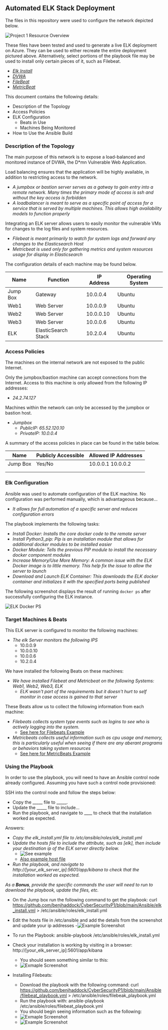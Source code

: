 ## Automated ELK Stack Deployment

The files in this repository were used to configure the network depicted below.

![Project 1 Resource Overview](Diagrams/AzureNetwork.png)

These files have been tested and used to generate a live ELK deployment on Azure. They can be used to either recreate the entire deployment pictured above. Alternatively, select portions of the playbook file may be used to install only certain pieces of it, such as Filebeat.

  - _[Elk Install](Ansible/elk_install.yml)_
  - _[DVWA](Ansible/dvwa_playbook.yml)_
  - _[FileBeat](Ansible/filebeat_playbook.yml)_
  - _[MetricBeat](Ansible/metric_playbook.yml)_

This document contains the following details:
- Description of the Topology
- Access Policies
- ELK Configuration
  - Beats in Use
  - Machines Being Monitored
- How to Use the Ansible Build


### Description of the Topology

The main purpose of this network is to expose a load-balanced and monitored instance of DVWA, the D*mn Vulnerable Web Application.

Load balancing ensures that the application will be highly available, in addition to restricting access to the network.
- _A jumpbox or bastion server serves as a gatway to gain entry into a remote network. Many times the primary mode of access is ssh and without the key access is forbidden_
- _A loadbalancer is meant to serve as a specific point of access for a service that is served by multiple machines.  This allows high availability models to function properly_

Integrating an ELK server allows users to easily monitor the vulnerable VMs for changes to the log files and system resources.
- _Filebeat is meant primarily to watch for system logs and forward any changes to the Elasticsearch Host_
- _Metricbeat is used only for gathering metrics and system resources usage for display in Elasticsearch_

The configuration details of each machine may be found below.

| Name     | Function            | IP Address | Operating System |
|----------|---------------------|------------|------------------|
| Jump Box | Gateway             | 10.0.0.4   | Ubuntu           |
| Web1     | Web Server          | 10.0.0.9   | Ubuntu           |
| Web2     | Web Server          | 10.0.0.10  | Ubuntu           |
| Web3     | Web Server          | 10.0.0.6   | Ubuntu           |
| ELK      | ElasticSearch Stack | 10.2.0.4   | Ubuntu           |

### Access Policies

The machines on the internal network are not exposed to the public Internet.

Only the jumpbox/bastion machine can accept connections from the Internet. Access to this machine is only allowed from the following IP addresses:
- _24.2.74.127_

Machines within the network can only be accessed by the jumpbox or bastion host.
- _Jumpbox_
  - _PublicIP: 65.52.120.10_
  - _PrivateIP: 10.0.0.4_

A summary of the access policies in place can be found in the table below.

| Name     | Publicly Accessible | Allowed IP Addresses |
|----------|---------------------|----------------------|
| Jump Box | Yes/No              | 10.0.0.1 10.0.0.2    |
|          |                     |                      |
|          |                     |                      |

### Elk Configuration

Ansible was used to automate configuration of the ELK machine. No configuration was performed manually, which is advantageous because...
- _It allows for full automation of a specific server and reduces configuration errors_

The playbook implements the following tasks:
- _Install Docker: Installs the core docker code to the remote server_
- _Install Python3_pip: Pip is an installation module that allows for additional docker modules to be installed easier_
- _Docker Module: Tells the previous PIP module to install the necessary docker component modules_
- _Increase Memory/Use More Memory: A common issue with the ELK Docker image is to little memory.  This help fix the issue to allow the server to launch_
- _Download and Launch ELK Container: This downloads the ELK docker container and initializes it with the specified ports being published_

The following screenshot displays the result of running `docker ps` after successfully configuring the ELK instance.

![ELK Docker PS](Images/elkdockerps.png)

### Target Machines & Beats
This ELK server is configured to monitor the following machines:
- _The elk Server monitors the following IPS_
  - 10.0.0.9
  - 10.0.0.10
  - 10.0.0.6
  - 10.2.0.4

We have installed the following Beats on these machines:
- _We have installed Filebeat and Metricbeat on the following Systems: Web1, Web2, Web3, ELK_
  - _ELK wasn't part of the requirements but it doesn't hurt to self monitor in case access is gained to that server_

These Beats allow us to collect the following information from each machine:
- _Filebeats collects system type events such as logins to see who is actively logging into the system._
  - [See here for Filebeats Example](Images/filebeats_logs.png)
- _Metricbeats collects useful information such as cpu usage and memory, this is particularly useful when seeing if there are any aberant programs or behaviors taking system resources_
  - [See here for MetricBeats Example](Images/metricbeats_example.png)

### Using the Playbook
In order to use the playbook, you will need to have an Ansible control node already configured. Assuming you have such a control node provisioned:

SSH into the control node and follow the steps below:
- Copy the _____ file to _____.
- Update the _____ file to include...
- Run the playbook, and navigate to ____ to check that the installation worked as expected.

Answers:
- _Copy the elk_install.yml file to /etc/ansible/roles/elk_install.yml_
- _Update the hosts file to include the attribute, such as [elk], then include your destination ip of the ELK server directly below._
  - ![See example](Images/ansible_host_example.png)
  - [Also example host file](Ansible/hosts.txt)
- _Run the playbook, and navigate to http://[your_elk_server_ip]:5601/app/kibana to check that the installation worked as expected._

_As a **Bonus**, provide the specific commands the user will need to run to download the playbook, update the files, etc._
- On the Jump box run the following command to get the playbook: curl https://github.com/benjhaddock/CyberSecurityP1/blob/main/Ansible/elk_install.yml > /etc/ansible/roles/elk_install.yml
- Edit the hosts file in /etc/ansible and add the details from the screenshot and update your ip addresses
  -![Example Screenshot](Images/ansible_host_example.png)
- To run the Playbook: ansible-playbook /etc/ansible/roles/elk_install.yml
- Check your installation is working by visiting in a browser: http://[your_elk_server_ip]:5601/app/kibana
  - You should seem something similar to this:
  - ![Exmaple Screenshot](Images/kibanaworking.png)

- Installing Filebeats:
  - Download the playbook with the following command: curl https://github.com/benjhaddock/CyberSecurityP1/blob/main/Ansible/filebeat_playbook.yml > /etc/ansible/roles/filebeak_playbook.yml
  - Run the playbook with: ansible-playbook /etc/ansible/roles/filebeat_playbook.yml
  - You should begin seeing information such as the following:
  - ![Exmaple Screenshot](Images/filebeatworking.png)
  - ![Example Screenshot](Images/filebeats_logs.png)

